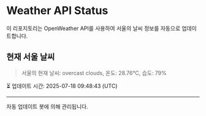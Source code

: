 
# Weather API Status

이 리포지토리는 OpenWeather API를 사용하여 서울의 날씨 정보를 자동으로 업데이트합니다.

## 현재 서울 날씨
> 서울의 현재 날씨: overcast clouds, 온도: 28.76°C, 습도: 79%

⏳ 업데이트 시간: 2025-07-18 09:48:43 (UTC)

---
자동 업데이트 봇에 의해 관리됩니다.
